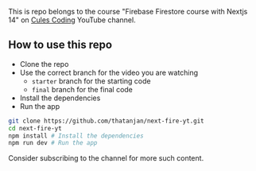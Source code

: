 This is repo belongs to the course "Firebase Firestore course with Nextjs 14" on [Cules Coding](https://www.youtube.com/@CulesCoding/) YouTube channel.

## How to use this repo

- Clone the repo
- Use the correct branch for the video you are watching
  - `starter` branch for the starting code
  - `final` branch for the final code
- Install the dependencies
- Run the app

```bash
git clone https://github.com/thatanjan/next-fire-yt.git
cd next-fire-yt
npm install # Install the dependencies
npm run dev # Run the app
```

Consider subscribing to the channel for more such content.
